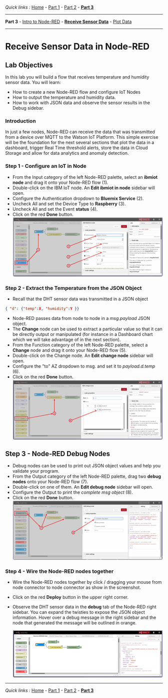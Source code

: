 *Quick links :*
[Home](/README.md) - [Part 1](/part1/README.md) - [Part 2](/part2/README.md) - [**Part 3**](/part3/README.md)
***
**Part 3** - [Intro to Node-RED](/part3/NODERED.md) - [**Receive Sensor Data**](/part3/DHTDATA.md) - [Plot Data](/part3/DASHBOARD.md)
***

# Receive Sensor Data in Node-RED

## Lab Objectives

In this lab you will build a flow that receives temperature and humidity sensor data.  You will learn:

- How to create a new Node-RED flow and configure IoT Nodes
- How to output the temperature and humidity data.
- How to work with JSON data and observe the sensor results in the Debug sidebar.

### Introduction

In just a few nodes, Node-RED can receive the data that was transmitted from a device over MQTT to the Watson IoT Platform.  This simple exercise will be the foundation for the next several sections that plot the data in a dashboard, trigger Real Time threshold alerts, store the data in Cloud Storage and allow for data analytics and anomaly detection.

### Step 1 - Configure an IoT in Node

- From the Input category of the left Node-RED palette, select an **ibmiot node** and drag it onto your Node-RED flow (1).
- Double-click on the IBM IoT node. An **Edit ibmiot in node** sidebar will open.
- Configure the Authentication dropdown to **Bluemix Service** (2).
- Uncheck All and set the Device Type to **Raspberry** (3).
- Uncheck All and set the Event **status** (4).
- Click on the red **Done** button.
 ![Receive Data](screenshots/ESP8266-ReceiveDHTdata-IoTnode.png)

### Step 2 - Extract the Temperature from the JSON Object

- Recall that the DHT sensor data was transmitted in a JSON object

 ```json
 { "d": {"temp":X, "humidity":Y }}
 ```

- Node-RED passes data from node to node in a *msg.payload* JSON object.
- The **Change** node can be used to extract a particular value so that it can be directly output or manipulated (for instance in a Dashboard chart which we will take advantage of in the next section).
- From the Function category of the left Node-RED palette, select a **Change** node and drag it onto your Node-RED flow (5).
- Double-click on the Change node. An **Edit change node** sidebar will open.
- Configure the "to" AZ dropdown to msg. and set it to *payload.d.temp* (6).
- Click on the red **Done** button.
 ![Receive DHT Data](screenshots/ESP8266-ReceiveDHTdata-Changenode.png)

## Step 3 - Node-RED Debug Nodes

- Debug nodes can be used to print out JSON object values and help you validate your program.
- From the Output category of the left Node-RED palette, drag two **debug nodes** onto your Node-RED flow (7).
- Double-click on one of them. An **Edit debug node** sidebar will open.
- Configure the Output to print the *complete msg object* (8).
- Click on the red **Done** button.
 ![Receive DHT Data](screenshots/ESP8266-ReceiveDHTdata-Debugnode.png)

### Step 4 - Wire the Node-RED nodes together

- Wire the Node-RED nodes together by click / dragging your mouse from node connector to node connector as show in the screenshot.
- Click on the red **Deploy** button in the upper right corner.
- Observe the DHT sensor data in the **debug** tab of the Node-RED right sidebar.  You can expand the twisties to expose the JSON object information. Hover over a debug message in the right sidebar and the node that generated the message will be outlined in orange.

  ![Receive DHT Data](screenshots/ESP8266-ReceiveDHTdata-Deploy.png)

***
*Quick links :*
[Home](/README.md) - [Part 1](/part1/README.md) - [Part 2](/part2/README.md) - [**Part 3**](/part3/README.md)
